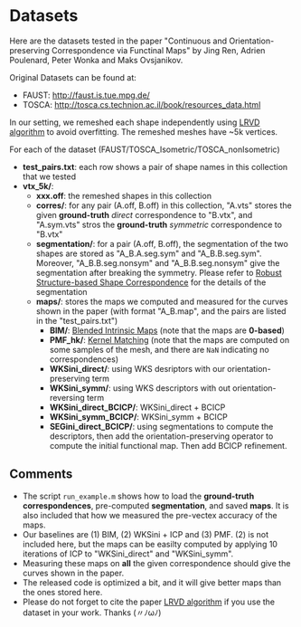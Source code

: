# Datasets
Here are the datasets tested in the paper "Continuous and Orientation-preserving Correspondence via Functinal Maps" by Jing Ren, Adrien Poulenard, Peter Wonka and Maks Ovsjanikov.

Original Datasets can be found at:
- FAUST: http://faust.is.tue.mpg.de/
- TOSCA: http://tosca.cs.technion.ac.il/book/resources_data.html

In our setting, we remeshed each shape independently using [LRVD algorithm](https://ieeexplore.ieee.org/document/6832586/?arnumber=6832586) to avoid overfitting. The remeshed meshes have ~5k vertices.

For each of the dataset (FAUST/TOSCA_Isometric/TOSCA_nonIsometric)
- **test_pairs.txt**: each row shows a pair of shape names in this collection that we tested
- **vtx_5k/**: 
  - **xxx.off**: the remeshed shapes in this collection
  - **corres/**: for any pair (A.off, B.off) in this collection, "A.vts" stores the given **ground-truth** *direct* correspondence to "B.vtx", and "A.sym.vts" stros the **ground-truth** *symmetric* correspondence to "B.vtx"
  - **segmentation/**: for a pair (A.off, B.off), the segmentation of the two shapes are stored as "A_B.A.seg.sym" and "A_B.B.seg.sym". Moreover, "A_B.B.seg.nonsym" and "A_B.B.seg.nonsym" give the segmentation after breaking the symmetry. Please refer to [Robust Structure-based Shape Correspondence](https://github.com/hexygen/structure-aware-correspondence) for the details of the segmentation
  - **maps/**: stores the maps we computed and measured for the curves shown in the paper (with format "A_B.map", and the pairs are listed in the "test_pairs.txt")
    - **BIM/**:  [Blended Intrinsic Maps](http://www.vovakim.com/projects/CorrsBlended/) (note that the maps are **0-based**)
    - **PMF_hk/**: [Kernel Matching](https://github.com/zorah/KernelMatching) (note that the maps are computed on some samples of the mesh, and there are `NaN` indicating no correspondences)
    - **WKSini_direct/**: using WKS desriptors with our orientation-preserving term
    - **WKSini_symm/**: using WKS descriptors with out orientation-reversing term
    - **WKSini_direct_BCICP/**: WKSini_direct + BCICP
    - **WKSini_symm_BCICP/**: WKSini_symm + BCICP
    - **SEGini_direct_BCICP/**: using segmentations to compute the descriptors, then add the orientation-preserving operator to compute the initial functional map. Then add BCICP refinement. 
  

Comments
---------
- The script `run_example.m` shows how to load the **ground-truth correspondences**, pre-computed **segmentation**, and saved **maps**. It is also included that how we measured the pre-vectex accuracy of the maps. 
- Our baselines are (1) BIM, (2) WKSini + ICP and (3) PMF. (2) is not included here, but the maps can be easilty computed by applying 10 iterations of ICP to "WKSini_direct" and "WKSini_symm".
- Measuring these maps on **all** the given correspondence should give the curves shown in the paper. 
- The released code is optimized a bit, and it will give better maps than the ones stored here.
- Please do not forget to cite the paper [LRVD algorithm](https://ieeexplore.ieee.org/document/6832586/?arnumber=6832586) if you use the dataset in your work. Thanks (〃ﾉωﾉ)
